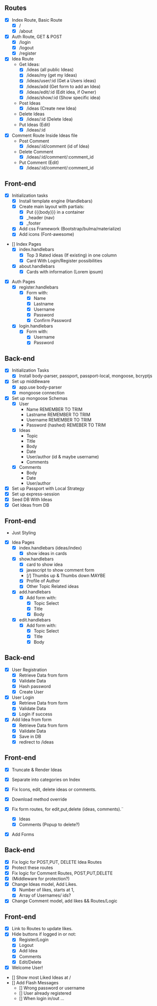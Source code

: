 ## Routes

* [x] Index Route, Basic Route
    * [x] /
    * [x] /about
* [x] Auth Route, GET & POST
    * [x] /login
    * [x] /logout 
    * [x] /register
* [x] Idea Route
    * Get Ideas:
        * [x] /ideas (all public Ideas)
        * [x] /ideas/my (get my Ideas)
        * [x] /ideas/user/:id (Get a Users ideas)
        * [x] /ideas/add (Get form to add an Idea)
        * [x] /ideas/edit/:id (Edit idea, if Owner)
        * [x] /ideas/show/:id (Show specific idea)
    * Post Ideas
        * [x] /ideas  (Create new Idea)
        
    * Delete Ideas
        * [x] /ideas/:id (Delete Idea)
    * Put Ideas (Edit)
        * [x] /ideas/:id
* [x] Comment Route Inside Ideas file
    * Post Comment
        * [x] /ideas/:id/comment (id of Idea)
    * Delete Comment  
        * [x] /ideas/:id/comment/:comment_id
    * Put Comment (Edit)
        * [x] /ideas/:id/comment/:comment_id

## Front-end

* [x] Initialization tasks
    * [x] Install template engine (Handlebars)
    * [x] Create main layout with partials:
        * [x] Put {{{body}}} in a container
        * [x] _header (nav)
        * [x] _footer
    * [x] Add css Framework (Bootstrap/bulma/materialize)
    * [x] Add icons (Font-awesome)
    
* [] Index Pages
    * [x] index.handlebars
        * [x] Top 3 Rated ideas (If existing) in one column
        * [x] Card With Login/Register possibilities
    * [x] about.handlebars
        * [x] Cards with information (Lorem ipsum)
* [x] Auth Pages
    * [x] register.handlebars
        * [x] Form with:
            * [x] Name
            * [x] Lastname
            * [x] Username
            * [x] Password
            * [x] Confirm Password
    * [x] login.handlebars
        * [x] Form with:
            * [x] Username
            * [x] Password

## Back-end

* [x] Initialization Tasks
    * [x] Install body-parser, passport, passport-local, mongoose, bcryptjs
* [x] Set up middleware
    * [x] app.use body-parser
    * [x] mongoose connection
* [x] Set up mongoose Schemas
    * [x] User 
        * Name REMEMBER TO TRIM
        * Lastname REMEMBER TO TRIM
        * Username  REMEMBER TO TRIM
        * Password (hashed) REMEBER TO TRIM
    * [x] Ideas
        * Topic 
        * Title
        * Body
        * Date
        * User/author (id & maybe username)
        * Comments
    * [x] Comments 
        * Body
        * Date
        * User/author
* [x] Set up Passport with Local Strategy
* [x] Set up express-session
* [x] Seed DB With Ideas
* [x] Get Ideas from DB 
        
 ## Front-end 
* Just Styling  
* [x] Idea Pages
    * [x] index.handlebars (ideas/index)
        * [x] show ideas in cards 
    * [x] show.handlebars
        * [x] card to show idea
        * [x] javascript to show comment form
        * [/] Thumbs up & Thumbs down MAYBE
        * [x] Profile of Author
        * [x] Other Topic Related ideas
    * [x] add.handlebars
        * [x] Add form with:
            * [x] Topic Select
            * [x] Title
            * [x] Body
    * [x] edit.handlebars
         * [x] Add form with:
            * [x] Topic Select
            * [x] Title
            * [x] Body

## Back-end
* [x] User Registration  
    * [x] Retrieve Data from form
    * [x] Validate Data
    * [x] Hash password
    * [x] Create User
* [x] User Login
    * [x] Retrieve Data from form
    * [x] Validate Data
    * [x] Login if success
* [x] Add Idea from form
    * [x] Retrieve Data from form
    * [x] Validate Data
    * [x] Save in DB
    * [x] redirect to /ideas

## Front-end
* [x] Truncate & Render Ideas
* [x] Separate into categories on Index
* [x] Fix Icons, edit, delete ideas or comments.
* [x] Download method override
* [x] Fix form routes, for edit,put,delete (ideas, comments).¨
    * [x] Ideas
    * [x] Comments (Popup to delete?)
* [x] Add Forms 



## Back-end
* [x] Fix logic for POST,PUT, DELETE Idea Routes
* [x] Protect these routes
* [x] Fix logic for Comment Routes, POST,PUT,DELETE 
 * [x] (Middleware for protection?)
* [x] Change Ideas model, Add Likes. 
    * [x] Number of likes, starts at 1, 
    * [x] Array of Usernames/ ids?
* [x] Change Comment model, add likes && Routes/Logic

## Front-end
* [x] Link to Routes to update likes.
* [x] Hide buttons if logged in or not:
    * [x] Register/Login
    * [x] Logout
    * [x] Add Idea
    * [x] Comments
    * [x] Edit/Delete
* [x] Welcome User!
* [] Show most Liked Ideas at /
* [] Add Flash Messages
    * [] Wrong password or username
    * [] User already registered
    * [] When login in/out
...


